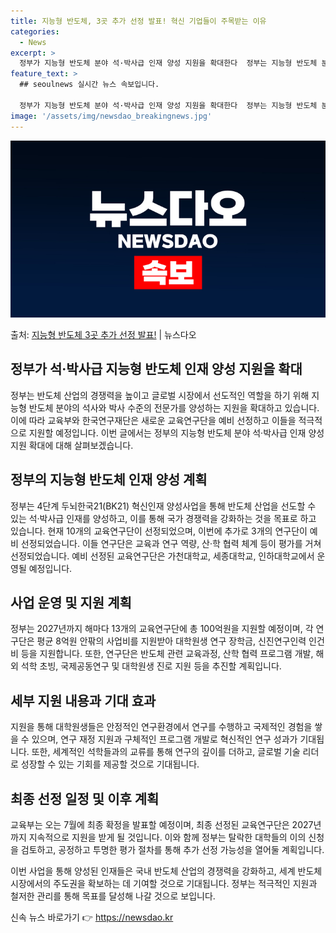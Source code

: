```yaml
---
title: 지능형 반도체, 3곳 추가 선정 발표! 혁신 기업들이 주목받는 이유
categories:
  - News
excerpt: >
  정부가 지능형 반도체 분야 석·박사급 인재 양성 지원을 확대한다  정부는 지능형 반도체 분야에서의 석·박사급…
feature_text: >
  ## seoulnews 실시간 뉴스 속보입니다.

  정부가 지능형 반도체 분야 석·박사급 인재 양성 지원을 확대한다  정부는 지능형 반도체 분야에서의 석·박사급…
image: '/assets/img/newsdao_breakingnews.jpg'
---
```


![뉴스다오 속보](/assets/img/newsdao_breakingnews.jpg)

<p>출처: <a href="https://newsdao.kr/4229" rel="dofollow">지능형 반도체 3곳 추가 선정 발표!</a> | 뉴스다오</p>

## 정부가 석·박사급 지능형 반도체 인재 양성 지원을 확대

정부는 반도체 산업의 경쟁력을 높이고 글로벌 시장에서 선도적인 역할을 하기 위해 지능형 반도체 분야의 석사와 박사 수준의 전문가를 양성하는 지원을 확대하고 있습니다. 이에 따라 교육부와 한국연구재단은 새로운 교육연구단을 예비 선정하고 이들을 적극적으로 지원할 예정입니다. 이번 글에서는 정부의 지능형 반도체 분야 석·박사급 인재 양성 지원 확대에 대해 살펴보겠습니다.

## 정부의 지능형 반도체 인재 양성 계획

정부는 4단계 두뇌한국21(BK21) 혁신인재 양성사업을 통해 반도체 산업을 선도할 수 있는 석·박사급 인재를 양성하고, 이를 통해 국가 경쟁력을 강화하는 것을 목표로 하고 있습니다. 현재 10개의 교육연구단이 선정되었으며, 이번에 추가로 3개의 연구단이 예비 선정되었습니다. 이들 연구단은 교육과 연구 역량, 산·학 협력 체계 등이 평가를 거쳐 선정되었습니다. 예비 선정된 교육연구단은 가천대학교, 세종대학교, 인하대학교에서 운영될 예정입니다.

## 사업 운영 및 지원 계획

정부는 2027년까지 해마다 13개의 교육연구단에 총 100억원을 지원할 예정이며, 각 연구단은 평균 8억원 안팎의 사업비를 지원받아 대학원생 연구 장학금, 신진연구인력 인건비 등을 지원합니다. 또한, 연구단은 반도체 관련 교육과정, 산학 협력 프로그램 개발, 해외 석학 초빙, 국제공동연구 및 대학원생 진로 지원 등을 추진할 계획입니다. 

## 세부 지원 내용과 기대 효과

지원을 통해 대학원생들은 안정적인 연구환경에서 연구를 수행하고 국제적인 경험을 쌓을 수 있으며, 연구 재정 지원과 구체적인 프로그램 개발로 혁신적인 연구 성과가 기대됩니다. 또한, 세계적인 석학들과의 교류를 통해 연구의 깊이를 더하고, 글로벌 기술 리더로 성장할 수 있는 기회를 제공할 것으로 기대됩니다.

## 최종 선정 일정 및 이후 계획

교육부는 오는 7월에 최종 확정을 발표할 예정이며, 최종 선정된 교육연구단은 2027년까지 지속적으로 지원을 받게 될 것입니다. 이와 함께 정부는 탈락한 대학들의 이의 신청을 검토하고, 공정하고 투명한 평가 절차를 통해 추가 선정 가능성을 열어둘 계획입니다.

이번 사업을 통해 양성된 인재들은 국내 반도체 산업의 경쟁력을 강화하고, 세계 반도체 시장에서의 주도권을 확보하는 데 기여할 것으로 기대됩니다. 정부는 적극적인 지원과 철저한 관리를 통해 목표를 달성해 나갈 것으로 보입니다. 

신속 뉴스 바로가기 👉 <a href="https://newsdao.kr" rel="dofollow">https://newsdao.kr</a>


